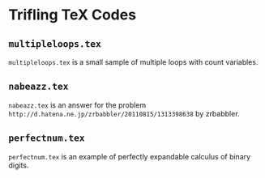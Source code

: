 # Trifling TeX Codes

## `multipleloops.tex`

`multipleloops.tex` is a small sample of multiple loops with count variables.

## `nabeazz.tex`

`nabeazz.tex` is an answer for the problem `http://d.hatena.ne.jp/zrbabbler/20110815/1313398638` by zrbabbler.

## `perfectnum.tex`

`perfectnum.tex` is an example of perfectly expandable calculus of binary digits.
